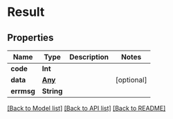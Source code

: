 # Result

## Properties
Name | Type | Description | Notes
------------ | ------------- | ------------- | -------------
**code** | **Int** |  | 
**data** | [**Any**](.md) |  | [optional] 
**errmsg** | **String** |  | 

[[Back to Model list]](../README.md#documentation-for-models) [[Back to API list]](../README.md#documentation-for-api-endpoints) [[Back to README]](../README.md)


